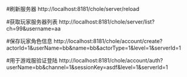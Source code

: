 
#刷新服务器
http://localhost:8181/chole/server/reload

#获取玩家服务器列表
http://localhost:8181/chole/server/list?ch=99&username=aa

#保存玩家角色信息
http://localhost:8181/chole/account/create?actorId=1&userName=bb&name=bb&actorType=1&level=1&serverId=1

#用于游戏服验证登陆
http://localhost:8181/chole/account/auth?userName=bb&channel=1&sessionKey=asdf&level=1&serverId=1
